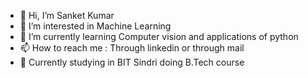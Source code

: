- 👋 Hi, I’m Sanket Kumar
- 👀 I’m interested in Machine Learning  
- 🌱 I’m currently learning Computer vision and applications of python
- 📫 How to reach me : Through linkedin or through mail
- 🏡 Currently studying in BIT Sindri doing B.Tech course


<!---
SanketKumar007/SanketKumar007 is a ✨ special ✨ repository because its `README.md` (this file) appears on your GitHub profile.
You can click the Preview link to take a look at your changes.
--->
